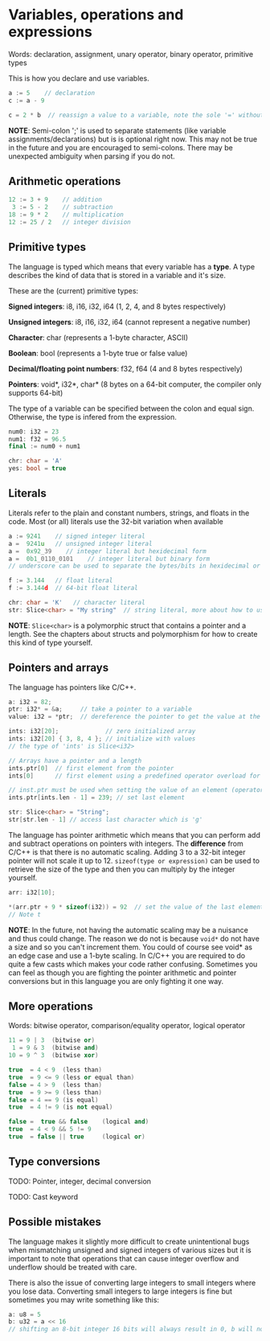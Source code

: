 # Variables, operations and expressions
Words: declaration, assignment, unary operator, binary operator, primitive types

This is how you declare and use variables.
```c++
a := 5    // declaration
c := a - 9

c = 2 * b  // reassign a value to a variable, note the sole '=' without the ':'
```

**NOTE**: Semi-colon ';' is used to separate statements (like variable assignments/declarations) but is is optional right now. This may not be true in the future and you are encouraged to semi-colons. There may be unexpected ambiguity when parsing if you do not.

## Arithmetic operations

```c++
12 := 3 + 9    // addition
 3 := 5 - 2    // subtraction
18 := 9 * 2    // multiplication
12 := 25 / 2   // integer division
```

## Primitive types
The language is typed which means that every variable has a **type**. A type describes the kind of data that is stored in a variable and it's size.

These are the (current) primitive types:

**Signed integers**: i8, i16, i32, i64 (1, 2, 4, and 8 bytes respectively)

**Unsigned integers**: i8, i16, i32, i64 (cannot represent a negative number)

**Character**: char (represents a 1-byte character, ASCII)

**Boolean**: bool (represents a 1-byte true or false value)

**Decimal/floating point numbers**: f32, f64 (4 and 8 bytes respectively)

**Pointers**: void*, i32*, char* (8 bytes on a 64-bit computer, the compiler only supports 64-bit)

The type of a variable can be specified between the colon and equal sign. Otherwise, the type is infered from the expression.
```c++
num0: i32 = 23
num1: f32 = 96.5
final := num0 + num1

chr: char = 'A'
yes: bool = true
```

## Literals
Literals refer to the plain and constant numbers, strings, and floats in the code.
Most (or all) literals use the 32-bit variation when available

```c++
a := 9241    // signed integer literal
a =  9241u   // unsigned integer literal
a =  0x92_39    // integer literal but hexidecimal form
a =  0b1_0110_0101    // integer literal but binary form
// underscore can be used to separate the bytes/bits in hexidecimal or binary forms making it easier grasp their value

f := 3.144   // float literal
f := 3.144d  // 64-bit float literal

chr: char = 'K'   // character literal
str: Slice<char> = "My string"  // string literal, more about how to use strings further below
```

**NOTE**: `Slice<char>` is a polymorphic struct that contains a pointer and a length. See the chapters about structs and polymorphism for how to create this kind of type yourself.

## Pointers and arrays
The language has pointers like C/C++.
```c++
a: i32 = 82;
ptr: i32* = &a;     // take a pointer to a variable
value: i32 = *ptr;  // dereference the pointer to get the value at the pointer's address

ints: i32[20];             // zero initialized array
ints: i32[20] { 3, 8, 4 }; // initialize with values
// the type of 'ints' is Slice<i32>

// Arrays have a pointer and a length
ints.ptr[0]  // first element from the pointer
ints[0]      // first element using a predefined operator overload for Slices

// inst.ptr must be used when setting the value of an element (operator overload for it doesn't exist yet)
ints.ptr[ints.len - 1] = 239; // set last element

str: Slice<char> = "String";
str[str.len - 1] // access last character which is 'g'
```

The language has pointer arithmetic which means that you can perform add and subtract operations on
pointers with integers. The **difference** from C/C++ is that there is no automatic scaling. Adding 3 to a 32-bit integer pointer will not scale it up to 12. `sizeof(type or expression)` can be used to retrieve the size of the type and then you can multiply by the integer yourself.
```c++
arr: i32[10];

*(arr.ptr + 9 * sizeof(i32)) = 92  // set the value of the last element
// Note t

```

**NOTE**: In the future, not having the automatic scaling may be a nuisance and thus could change. The reason we do not is because `void*` do not have a size and so you can't increment them. You could of course see void* as an edge case and use a 1-byte scaling. In C/C++ you are required to do quite a few casts which makes your code rather confusing. Sometimes you can feel as though you are fighting the pointer arithmetic and pointer conversions but in this language you are only fighting it one way.

## More operations
Words: bitwise operator, comparison/equality operator, logical operator

```c++
11 = 9 | 3  (bitwise or)
 1 = 9 & 3  (bitwise and)
10 = 9 ^ 3  (bitwise xor)

true  = 4 < 9  (less than)
true  = 9 <= 9 (less or equal than)
false = 4 > 9  (less than)
true  = 9 >= 9 (less than)
false = 4 == 9 (is equal)
true  = 4 != 9 (is not equal)

false =  true && false    (logical and)
true  = 4 < 9 && 5 != 9
true  = false || true     (logical or)
```

## Type conversions
TODO: Pointer, integer, decimal conversion

TODO: Cast keyword

## Possible mistakes
The language makes it slightly more difficult to create unintentional bugs when mismatching
unsigned and signed integers of various sizes but it is important to note that operations
that can cause integer overflow and underflow should be treated with care.

There is also the issue of converting large integers to small integers where you lose data.
Converting small integers to large integers is fine but sometimes you may write something like this:
```c++
a: u8 = 5
b: u32 = a << 16    
// shifting an 8-bit integer 16 bits will always result in 0, b will not be 0x5_0000

```